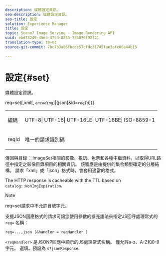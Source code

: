 ```yaml
---
description: 媒體設定資訊。
seo-description: 媒體設定資訊。
seo-title: 設定
solution: Experience Manager
title: 設定
topic: Scene7 Image Serving - Image Rendering API
uuid: ebd78249-45ea-47cd-8845-786070f92f21
translation-type: tm+mt
source-git-commit: 7bc7b3a86fbcdc57cfdc31745fae3afc06e44b15

---
```



# 設定{#set}

媒體設定資訊。

req=set[,xml[, *`encoding`*]|{json[&amp;id=*`reqId`*]}]

<table id="simpletable_02C955F4EBAD4251A728F0FC68F432B5"> 
 <tr class="strow"> 
  <td class="stentry"> <p><span class="varname"> 編碼</span> </p> </td> 
  <td class="stentry"> <p><span class="codeph"> UTF-8| UTF-16| UTF-16LE| UTF-16BE| ISO-8859-1</span> </p></td> 
 </tr> 
 <tr class="strow"> 
  <td class="stentry"> <p><span class="varname"> reqId</span> </p></td> 
  <td class="stentry"> <p>唯一的請求識別碼 </p></td> 
 </tr> 
</table>

傳回與目錄：:ImageSet相關的影像、視訊、色票和各種中繼資料，以取得URL路徑中指定之影像目錄項目的相關資訊。 該響應是由提供的集合類型確定的分層結構。 請求「xml」或「json」格式時，會套用適當的格式。

The HTTP response is cacheable with the TTL based on `catalog::NonImgExpiration`.

>[!NOTE]
>
>req=set請求中不允許冒號字元。

支援JSON回應格式的請求可讓您使用參數的擴充語法來指定JS回呼處理常式的 `req=` 名稱：

`req=...,json [&handler = reqHandler ]`

`<reqHandler>` 是JSONP回應中顯示的JS處理常式名稱。 僅允許a-z、A-Z和0-9字元。 選填。預設為 `s7jsonResponse`.
